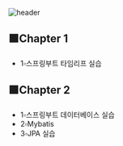 ![header](https://capsule-render.vercel.app/api?type=rounded&color=auto&height=100&section=header&text=🖥Spring%20Boot%20수업🖥&fontSize=50)

## 🟩Chapter 1
- 1▫스프링부트 타임리프 실습

## 🟩Chapter 2
- 1▫스프링부트 데이터베이스 실습
- 2▫Mybatis
- 3▫JPA 실습